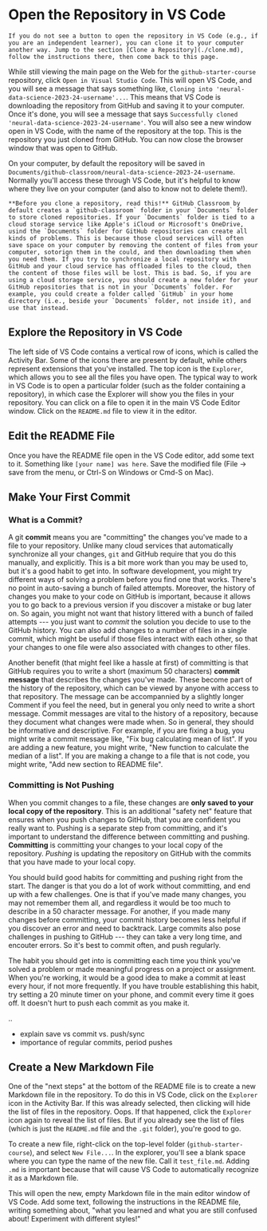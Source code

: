 # Open the Repository in VS Code

```{note}
If you do not see a button to open the repository in VS Code (e.g., if you are an independent learner), you can clone it to your computer another way. Jump to the section [Clone a Repository](./clone.md), follow the instructions there, then come back to this page.
```

While still viewing the main page on the Web for the `github-starter-course` repository, click `Open in Visual Studio Code`. This will open VS Code, and you will see a message that says something like, `Cloning into 'neural-data-science-2023-24-username'...`. This means that VS Code is downloading the repository from GitHub and saving it to your computer. Once it's done, you will see a message that says `Successfully cloned 'neural-data-science-2023-24-username'`. You will also see a new window open in VS Code, with the name of the repository at the top. This is the repository you just cloned from GitHub. You can now close the browser window that was open to GitHub.

On your computer, by default the repository will be saved in `Documents/github-classroom/neural-data-science-2023-24-username`. Normally you'll access these through VS Code, but it's helpful to know where they live on your computer (and also to know not to delete them!).

```{note}
**Before you clone a repository, read this!** GitHub Classroom by default creates a `github-classroom` folder in your `Documents` folder to store cloned repositories. If your `Documents` folder is tied to a cloud storage service like Apple's iCloud or Microsoft's OneDrive, usind the `Documents` folder for GitHub repositories can create all kinds of problems. This is because those cloud services will often save space on your computer by removing the content of files from your computer, sotorign them in the could, and then downloading them when you need them. If you try to synchronize a local repository with GitHub and your cloud service has offloaded files to the cloud, then the content of those files will be lost. This is bad. So, if you are using a cloud storage service, you should create a new folder for your GitHub repositories that is not in your `Documents` folder. For example, you could create a folder called `GitHub` in your home directory (i.e., beside your `Documents` folder, not inside it), and use that instead.
```

## Explore the Repository in VS Code
The left side of VS Code contains a vertical row of icons, which is called the Activity Bar. Some of the icons there are present by default, while others represent extensions that you've installed. The top icon is the `Explorer`, which allows you to see all the files you have open. The typical way to work in VS Code is to open a particular folder (such as the folder containing a repository), in which case the Explorer will show you the files in your repository. You can click on a file to open it in the main VS Code Editor window. Click on the `README.md` file to view it in the editor.

## Edit the README File
Once you have the README file open in the VS Code editor, add some text to it. Something like `[your name] was here`. Save the modified file (File -> save from the menu, or Ctrl-S on Windows or Cmd-S on Mac). 

## Make Your First Commit

### What is a Commit?

A git **commit** means you are "committing" the changes you've made to a file to your repository. Unlike many cloud services that automatically synchronize all your changes, `git` and GitHub require that you do this manually, and explicitly. This is a bit more work than you may be used to, but it's a good habit to get into. In software development, you might try different ways of solving a problem before you find one that works. There's no point in auto-saving a bunch of failed attempts. Moreover, the history of changes you make to your code on GitHub is important, because it allows you to go back to a previous version if you discover a mistake or bug later on. So again, you might not want that history littered with a bunch of failed attempts --- you just want to *commit* the solution you decide to use to the GitHub history. You can also add changes to a number of files in a single commit, which might be useful if those files interact with each other, so that your changes to one file were also associated with changes to other files. 

Another benefit (that might feel like a hassle at first) of committing is that GitHub requires you to write a short (maximum 50 characters) **commit message** that describes the changes you've made. These become part of the history of the repository, which can be viewed by anyone with access to that repository. The message can be accompannied by a slightly longer Comment if you feel the need, but in general you only need to write a short message. Commit messages are vital to the history of a repository, because they document what changes were made when. So in general, they should be informative and descriptive. For example, if you are fixing a bug, you might write a commit message like, "Fix bug calculating mean of list". If you are adding a new feature, you might write, "New function to calculate the median of a list". If you are making a change to a file that is not code, you might write, "Add new section to README file".

### Committing is Not Pushing

When you commit changes to a file, these changes are **only saved to your local copy of the repository**. This is an additional "safety net" feature that ensures when you push changes to GitHub, that you are confident you really want to. Pushing is a separate step from committing, and it's important to understand the difference between committing and pushing. **Committing** is committing your changes to your local copy of the repository. *Pushing* is updating the repository on GitHub with the commits that you have made to your local copy. 

You should build good habits for committing and pushing right from the start. The danger is that you do a lot of work without committing, and end up with a few challenges. One is that if you've made many changes, you may not remember them all, and regardless it would be too much to describe in a 50 character message. For another, if you made many changes before committing, your commit history becomes less helpful if you discover an error and need to backtrack. Large commits also pose challenges in pushing to GitHub --- they can take a very long time, and encouter errors. So it's best to commit often, and push regularly.

The habit you should get into is committing each time you think you've solved a problem or made meaningful progress on a project or assignment. When you're working, it would be a good idea to make a commit at least every hour, if not more frequently. If you have trouble establishing this habit, try setting a 20 minute timer on your phone, and commit every time it goes off. It doesn't hurt to push each commit as you make it.




..
- explain save vs commit vs. push/sync
- importance of regular commits, period pushes

## Create a New Markdown File
One of the "next steps" at the bottom of the README file is to create a new Markdown file in the repository. To do this in VS Code, click on the `Explorer` icon in the Activity Bar. If this was already selected, then clicking will hide the list of files in the repository. Oops. If that happened, click the `Explorer` icon again to reveal the list of files. But if you already see the list of files (which is just the `README.md` file and the `.git` folder), you're good to go.

To create a new file, right-click on the top-level folder (`github-starter-course`), and select `New File...`. In the explorer, you'll see a blank space where you can type the name of the new file. Call it `test_file.md`. Adding `.md` is important because that will cause VS Code to automatically recognize it as a Markdown file.

This will open the new, empty Markdown file in the main editor window of VS Code. Add some text, following the instructions in the README file, writing something about, "what you learned and what you are still confused about! Experiment with different styles!"